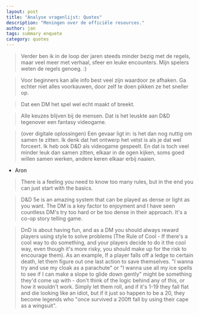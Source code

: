 ```yaml
---
layout: post
title: "Analyse vragenlijst: Quotes"
description: "Meningen over de officiële resources."
author: jan
tags: summary enquete
category: quotes
---
```


> Verder ben ik in de loop der jaren steeds minder bezig met de regels, maar veel meer met verhaal, sfeer en leuke encounters. Mijn spelers weten de regels genoeg. :)
  
  
> Voor beginners kan alle info best veel zijn waardoor ze afhaken. Ga echter niet alles voorkauwen, door zelf te doen pikken ze het sneller op. 
  
  
> Dat een DM het spel wel echt maakt of breekt. 
  
  
> Alle keuzes blijven bij de mensen. Dat is het leuskte aan D&D tegenover een fantasy videogame.
  

> (over digitale oplossingen) Een gevaar ligt in: is het dan nog nuttig om samen te zitten. Ik denk dat het ontwerp het vetst is als je dat wel forceert. Ik heb ook D&D als videogame gespeelt. En dat is toch veel minder leuk dan samen zitten, elkaar in de ogen kijken, soms goed willen samen werken, andere keren elkaar erbij naaien.

- Aron
  
  
> There is a feeling you need to know too many rules, but in the end you can just start with the basics.
  

> D&D 5e is an amazing system that can be played as dense or light as you want. The DM is a key factor to enjoyment and I have seen countless DM's try too hard or be too dense in their approach. It's a co-op story telling game.
  

> DnD is about having fun, and as a DM you should always reward players using style to solve problems (The Rule of Cool - If there's a cool way to do something, and your players decide to do it the cool way, even though it's more risky, you should make up for the risk to encourage them). As an example, If a player falls off a ledge to certain death, let them figure out one last action to save themselves. "I wanna try and use my cloak as a parachute" or "I wanna use all my ice spells to see if I can make a slope to glide down gently" might be something they'd come up with - don't think of the logic behind any of this, or how it wouldn't work. Simply let them roll, and if it's 1-19 they fall flat and die looking like an idiot, but if it just so happen to be a 20, they become legends who "once survived a 200ft fall by using their cape as a wingsuit".